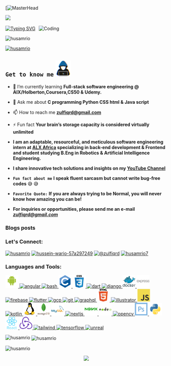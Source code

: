 [![MasterHead](https://github.com/husamrio/husamrio/assets/123378862/0a82748a-e627-43d1-a562-ad28d4ab1bcc)
<div align="left">

  ![](https://komarev.com/ghpvc/?username=husamrio&style=plastic&color=red&label=PROFILE+VIEWS)

[![Typing SVG](https://readme-typing-svg.demolab.com?font=Fira+Code&size=19&duration=2000&pause=1500&color=1FF748&random=false&width=501&height=55&lines=Hi+there!%F0%9F%91%8B+Pleased+to+meet+you;I+am+Hussein%2C+An+Adept+Full-stack+Developer;Software+Engineering+Intern+%40ALX_Africa;Thanks+for+dropping+by)](https://git.io/typing-svg)
<img align="right" alt="Coding" width="400" src="https://github-production-user-asset-6210df.s3.amazonaws.com/123378862/276149705-77694dca-f3c5-43e2-86aa-4544fe1a7b45.jpg">
              


<p align="left"> <img src="https://komarev.com/ghpvc/?username=husamrio&label=Profile%20views&color=0e75b6&style=flat" alt="husamrio" /> </p>

<p align="left"> <a href="https://twitter.com/husamrio" target="blank"><img src="https://img.shields.io/twitter/follow/husamrio?logo=twitter&style=for-the-badge" alt="husamrio" /></a> </p>

## <b>`Get to know me`</b> <picture><img src = "https://github.com/0xAbdulKhalid/0xAbdulKhalid/raw/main/assets/mdImages/about_me.gif" width = 50px></picture>

- 🌱 I’m currently learning **Full-stack software engineering @ AlX/Holberton,Coursera,CS50 & Udemy.**

- 💬 Ask me about **C programming Python CSS html & Java script**

- 📫 How to reach me **zulfiqrd@gmail.com**

- ⚡ Fun fact **Your brain’s storage capacity is considered virtually unlimited**
-  **I am an adaptable, resourceful, and meticulous software engineering intern at [ALX Africa](https://www.alxafrica.com/about/) specializing in back-end development & Frontend and student studying B.Eng in Robotics & Artificial Intelligence Engineering.**
- **I share innovative tech solutions and insights on my [YouTube Channel](//https://www.youtube.com/channel/UCmjKfnD4oDd_lod_7_T4Scw)** 
- **`Fun fact about me`**  **I speak fluent sarcasm but cannot write bug-free codes** 😅  😅
- **`Favorite Quote:`** **If you are always trying to be Normal, you will never know how amazing you can be!**
- **For inquiries or opportunities, please send me an e-mail** ***zulfiqrd@gmail.com***


### Blogs posts
<!-- BLOG-POST-LIST:START -->
<!-- BLOG-POST-LIST:END -->

<h3 align="left">Let's Connect:</h3>
<p align="left">
<a href="https://twitter.com/husamrio" target="blank"><img align="center" src="https://raw.githubusercontent.com/rahuldkjain/github-profile-readme-generator/master/src/images/icons/Social/twitter.svg" alt="husamrio" height="30" width="40" /></a>
<a href="https://linkedin.com/in/hussein-wario-57a297249" target="blank"><img align="center" src="https://raw.githubusercontent.com/rahuldkjain/github-profile-readme-generator/master/src/images/icons/Social/linked-in-alt.svg" alt="hussein-wario-57a297249" height="30" width="40" /></a>
<a href="https://medium.com/@zulfiqrd" target="blank"><img align="center" src="https://raw.githubusercontent.com/rahuldkjain/github-profile-readme-generator/master/src/images/icons/Social/medium.svg" alt="@zulfiqrd" height="30" width="40" /></a>
<a href="https://www.youtube.com/channel/UCmjKfnD4oDd_lod_7_T4Scw
" target="blank"><img align="center" src="https://raw.githubusercontent.com/rahuldkjain/github-profile-readme-generator/master/src/images/icons/Social/youtube.svg" alt="husamrio7" height="40" width="50" /></a>
</p>

<h3 align="left">Languages and Tools:</h3>
<p align="left"> <a href="https://developer.android.com" target="_blank" rel="noreferrer"> <img src="https://raw.githubusercontent.com/devicons/devicon/master/icons/android/android-original-wordmark.svg" alt="android" width="40" height="40"/> </a> <a href="https://angular.io" target="_blank" rel="noreferrer"> <img src="https://angular.io/assets/images/logos/angular/angular.svg" alt="angular" width="40" height="40"/> </a> <a href="https://www.gnu.org/software/bash/" target="_blank" rel="noreferrer"> <img src="https://www.vectorlogo.zone/logos/gnu_bash/gnu_bash-icon.svg" alt="bash" width="40" height="40"/> </a> <a href="https://www.cprogramming.com/" target="_blank" rel="noreferrer"> <img src="https://raw.githubusercontent.com/devicons/devicon/master/icons/c/c-original.svg" alt="c" width="40" height="40"/> </a> <a href="https://www.w3schools.com/css/" target="_blank" rel="noreferrer"> <img src="https://raw.githubusercontent.com/devicons/devicon/master/icons/css3/css3-original-wordmark.svg" alt="css3" width="40" height="40"/> </a> <a href="https://dart.dev" target="_blank" rel="noreferrer"> <img src="https://www.vectorlogo.zone/logos/dartlang/dartlang-icon.svg" alt="dart" width="40" height="40"/> </a> <a href="https://www.djangoproject.com/" target="_blank" rel="noreferrer"> <img src="https://cdn.worldvectorlogo.com/logos/django.svg" alt="django" width="40" height="40"/> </a> <a href="https://www.docker.com/" target="_blank" rel="noreferrer"> <img src="https://raw.githubusercontent.com/devicons/devicon/master/icons/docker/docker-original-wordmark.svg" alt="docker" width="40" height="40"/> </a> <a href="https://expressjs.com" target="_blank" rel="noreferrer"> <img src="https://raw.githubusercontent.com/devicons/devicon/master/icons/express/express-original-wordmark.svg" alt="express" width="40" height="40"/> </a> <a href="https://firebase.google.com/" target="_blank" rel="noreferrer"> <img src="https://www.vectorlogo.zone/logos/firebase/firebase-icon.svg" alt="firebase" width="40" height="40"/> </a> <a href="https://flutter.dev" target="_blank" rel="noreferrer"> <img src="https://www.vectorlogo.zone/logos/flutterio/flutterio-icon.svg" alt="flutter" width="40" height="40"/> </a> <a href="https://cloud.google.com" target="_blank" rel="noreferrer"> <img src="https://www.vectorlogo.zone/logos/google_cloud/google_cloud-icon.svg" alt="gcp" width="40" height="40"/> </a> <a href="https://git-scm.com/" target="_blank" rel="noreferrer"> <img src="https://www.vectorlogo.zone/logos/git-scm/git-scm-icon.svg" alt="git" width="40" height="40"/> </a> <a href="https://graphql.org" target="_blank" rel="noreferrer"> <img src="https://www.vectorlogo.zone/logos/graphql/graphql-icon.svg" alt="graphql" width="40" height="40"/> </a> <a href="https://www.w3.org/html/" target="_blank" rel="noreferrer"> <img src="https://raw.githubusercontent.com/devicons/devicon/master/icons/html5/html5-original-wordmark.svg" alt="html5" width="40" height="40"/> </a> <a href="https://www.adobe.com/in/products/illustrator.html" target="_blank" rel="noreferrer"> <img src="https://www.vectorlogo.zone/logos/adobe_illustrator/adobe_illustrator-icon.svg" alt="illustrator" width="40" height="40"/> </a> <a href="https://developer.mozilla.org/en-US/docs/Web/JavaScript" target="_blank" rel="noreferrer"> <img src="https://raw.githubusercontent.com/devicons/devicon/master/icons/javascript/javascript-original.svg" alt="javascript" width="40" height="40"/> </a> <a href="https://kotlinlang.org" target="_blank" rel="noreferrer"> <img src="https://www.vectorlogo.zone/logos/kotlinlang/kotlinlang-icon.svg" alt="kotlin" width="40" height="40"/> </a> <a href="https://www.linux.org/" target="_blank" rel="noreferrer"> <img src="https://raw.githubusercontent.com/devicons/devicon/master/icons/linux/linux-original.svg" alt="linux" width="40" height="40"/> </a> <a href="https://www.mongodb.com/" target="_blank" rel="noreferrer"> <img src="https://raw.githubusercontent.com/devicons/devicon/master/icons/mongodb/mongodb-original-wordmark.svg" alt="mongodb" width="40" height="40"/> </a> <a href="https://www.mysql.com/" target="_blank" rel="noreferrer"> <img src="https://raw.githubusercontent.com/devicons/devicon/master/icons/mysql/mysql-original-wordmark.svg" alt="mysql" width="40" height="40"/> </a> <a href="https://nextjs.org/" target="_blank" rel="noreferrer"> <img src="https://cdn.worldvectorlogo.com/logos/nextjs-2.svg" alt="nextjs" width="40" height="40"/> </a> <a href="https://www.nginx.com" target="_blank" rel="noreferrer"> <img src="https://raw.githubusercontent.com/devicons/devicon/master/icons/nginx/nginx-original.svg" alt="nginx" width="40" height="40"/> </a> <a href="https://nodejs.org" target="_blank" rel="noreferrer"> <img src="https://raw.githubusercontent.com/devicons/devicon/master/icons/nodejs/nodejs-original-wordmark.svg" alt="nodejs" width="40" height="40"/> </a> <a href="https://opencv.org/" target="_blank" rel="noreferrer"> <img src="https://www.vectorlogo.zone/logos/opencv/opencv-icon.svg" alt="opencv" width="40" height="40"/> </a> <a href="https://www.photoshop.com/en" target="_blank" rel="noreferrer"> <img src="https://raw.githubusercontent.com/devicons/devicon/master/icons/photoshop/photoshop-line.svg" alt="photoshop" width="40" height="40"/> </a> <a href="https://www.python.org" target="_blank" rel="noreferrer"> <img src="https://raw.githubusercontent.com/devicons/devicon/master/icons/python/python-original.svg" alt="python" width="40" height="40"/> </a> <a href="https://reactjs.org/" target="_blank" rel="noreferrer"> <img src="https://raw.githubusercontent.com/devicons/devicon/master/icons/react/react-original-wordmark.svg" alt="react" width="40" height="40"/> </a> <a href="https://redux.js.org" target="_blank" rel="noreferrer"> <img src="https://raw.githubusercontent.com/devicons/devicon/master/icons/redux/redux-original.svg" alt="redux" width="40" height="40"/> </a> <a href="https://tailwindcss.com/" target="_blank" rel="noreferrer"> <img src="https://www.vectorlogo.zone/logos/tailwindcss/tailwindcss-icon.svg" alt="tailwind" width="40" height="40"/> </a> <a href="https://www.tensorflow.org" target="_blank" rel="noreferrer"> <img src="https://www.vectorlogo.zone/logos/tensorflow/tensorflow-icon.svg" alt="tensorflow" width="40" height="40"/> </a> <a href="https://unrealengine.com/" target="_blank" rel="noreferrer"> <img src="https://raw.githubusercontent.com/kenangundogan/fontisto/036b7eca71aab1bef8e6a0518f7329f13ed62f6b/icons/svg/brand/unreal-engine.svg" alt="unreal" width="40" height="40"/> </a> </p>

<p><img align="left" src="https://github-readme-stats.vercel.app/api/top-langs?username=husamrio&show_icons=true&locale=en&layout=compact" alt="husamrio" /></p>

<p>&nbsp;<img align="center" src="https://github-readme-stats.vercel.app/api?username=husamrio&show_icons=true&locale=en" alt="husamrio" /></p>

<p><img align="center" src="https://github-readme-streak-stats.herokuapp.com/?user=husamrio&" alt="husamrio" /></p>

<div id="header" align="center">
  <img src="https://media0.giphy.com/media/v1.Y2lkPTc5MGI3NjExazVoOWttb3U1c2JvcWYyODJ6ZTd5cHJiZzEzb2R5cXViMWhoMDczZCZlcD12MV9pbnRlcm5hbF9naWZfYnlfaWQmY3Q9Zw/CcwLAV11cALh3OuEJ5/giphy.gif" />
</div>
